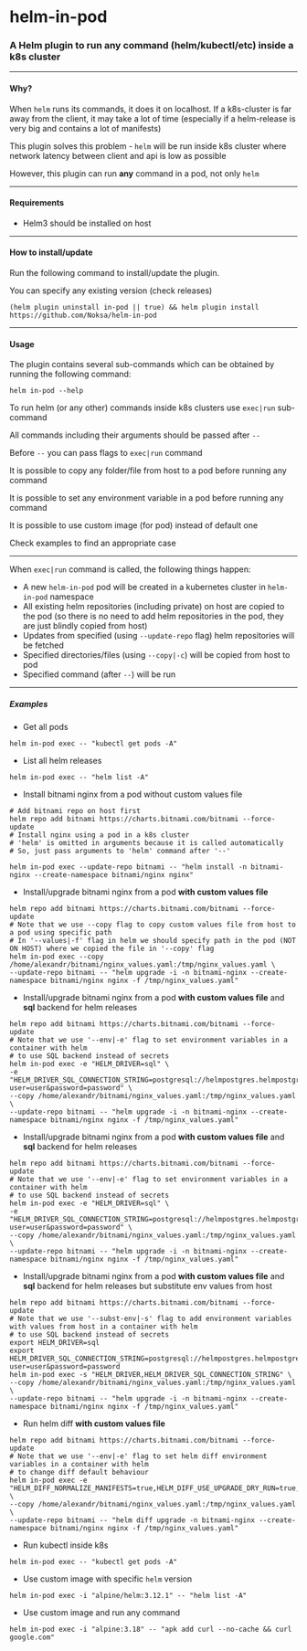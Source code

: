 # helm-in-pod

### A Helm plugin to run any command (helm/kubectl/etc) inside a k8s cluster

---

#### Why?

When `helm` runs its commands, it does it on localhost. If a k8s-cluster is far away from the client, it may take a lot of time (especially if a helm-release is very big and contains a lot of manifests)

This plugin solves this problem - `helm` will be run inside k8s cluster where network latency between client and api is low as possible

However, this plugin can run **any** command in a pod, not only `helm`

---

#### Requirements

* Helm3 should be installed on host

---

#### How to install/update

Run the following command to install/update the plugin.

You can specify any existing version (check releases)
```shell
(helm plugin uninstall in-pod || true) && helm plugin install https://github.com/Noksa/helm-in-pod
```

---

#### Usage

The plugin contains several sub-commands which can be obtained by running the following command:
```shell
helm in-pod --help
```

To run helm (or any other) commands inside k8s clusters use `exec|run` sub-command

All commands including their arguments should be passed after `--`

Before `--` you can pass flags to `exec|run` command

It is possible to copy any folder/file from host to a pod before running any command

It is possible to set any environment variable in a pod before running any command

It is possible to use custom image (for pod) instead of default one

Check examples to find an appropriate case

---

When `exec|run` command is called, the following things happen:
* A new `helm-in-pod` pod will be created in a kubernetes cluster in `helm-in-pod` namespace
* All existing helm repositories (including private) on host are copied to the pod (so there is no need to add helm repositories in the pod, they are just blindly copied from host)
* Updates from specified (using `--update-repo` flag) helm repositories will be fetched
* Specified directories/files (using `--copy|-c`) will be copied from host to pod
* Specified command (after `--`) will be run

---

##### Examples

* Get all pods
```shell
helm in-pod exec -- "kubectl get pods -A"
```

* List all helm releases
```shell
helm in-pod exec -- "helm list -A"
```

* Install bitnami nginx from a pod without custom values file
```shell
# Add bitnami repo on host first
helm repo add bitnami https://charts.bitnami.com/bitnami --force-update
# Install nginx using a pod in a k8s cluster
# 'helm' is omitted in arguments because it is called automatically
# So, just pass arguments to 'helm' command after '--'

helm in-pod exec --update-repo bitnami -- "helm install -n bitnami-nginx --create-namespace bitnami/nginx nginx"
```

* Install/upgrade bitnami nginx from a pod **with custom values file**
```shell
helm repo add bitnami https://charts.bitnami.com/bitnami --force-update
# Note that we use --copy flag to copy custom values file from host to a pod using specific path
# In '--values|-f' flag in helm we should specify path in the pod (NOT ON HOST) where we copied the file in '--copy' flag 
helm in-pod exec --copy /home/alexandr/bitnami/nginx_values.yaml:/tmp/nginx_values.yaml \
--update-repo bitnami -- "helm upgrade -i -n bitnami-nginx --create-namespace bitnami/nginx nginx -f /tmp/nginx_values.yaml"
```

* Install/upgrade bitnami nginx from a pod **with custom values file** and **sql** backend for helm releases
```shell
helm repo add bitnami https://charts.bitnami.com/bitnami --force-update
# Note that we use '--env|-e' flag to set environment variables in a container with helm
# to use SQL backend instead of secrets  
helm in-pod exec -e "HELM_DRIVER=sql" \
-e "HELM_DRIVER_SQL_CONNECTION_STRING=postgresql://helmpostgres.helmpostgres:5432/db?user=user&password=password" \
--copy /home/alexandr/bitnami/nginx_values.yaml:/tmp/nginx_values.yaml \
--update-repo bitnami -- "helm upgrade -i -n bitnami-nginx --create-namespace bitnami/nginx nginx -f /tmp/nginx_values.yaml"
```

* Install/upgrade bitnami nginx from a pod **with custom values file** and **sql** backend for helm releases
```shell
helm repo add bitnami https://charts.bitnami.com/bitnami --force-update
# Note that we use '--env|-e' flag to set environment variables in a container with helm
# to use SQL backend instead of secrets  
helm in-pod exec -e "HELM_DRIVER=sql" \
-e "HELM_DRIVER_SQL_CONNECTION_STRING=postgresql://helmpostgres.helmpostgres:5432/db?user=user&password=password" \
--copy /home/alexandr/bitnami/nginx_values.yaml:/tmp/nginx_values.yaml \
--update-repo bitnami -- "helm upgrade -i -n bitnami-nginx --create-namespace bitnami/nginx nginx -f /tmp/nginx_values.yaml"
```

* Install/upgrade bitnami nginx from a pod **with custom values file** and **sql** backend for helm releases but substitute env values from host 
```shell
helm repo add bitnami https://charts.bitnami.com/bitnami --force-update
# Note that we use '--subst-env|-s' flag to add environment variables with values from host in a container with helm
# to use SQL backend instead of secrets
export HELM_DRIVER=sql
export HELM_DRIVER_SQL_CONNECTION_STRING=postgresql://helmpostgres.helmpostgres:5432/db?user=user&password=password  
helm in-pod exec -s "HELM_DRIVER,HELM_DRIVER_SQL_CONNECTION_STRING" \
--copy /home/alexandr/bitnami/nginx_values.yaml:/tmp/nginx_values.yaml \
--update-repo bitnami -- "helm upgrade -i -n bitnami-nginx --create-namespace bitnami/nginx nginx -f /tmp/nginx_values.yaml"
```

* Run helm diff **with custom values file**
```shell
helm repo add bitnami https://charts.bitnami.com/bitnami --force-update
# Note that we use '--env|-e' flag to set helm diff environment variables in a container with helm
# to change diff default behaviour  
helm in-pod exec -e "HELM_DIFF_NORMALIZE_MANIFESTS=true,HELM_DIFF_USE_UPGRADE_DRY_RUN=true,HELM_DIFF_THREE_WAY_MERGE=true" \
--copy /home/alexandr/bitnami/nginx_values.yaml:/tmp/nginx_values.yaml \
--update-repo bitnami -- "helm diff upgrade -n bitnami-nginx --create-namespace bitnami/nginx nginx -f /tmp/nginx_values.yaml"
```

* Run kubectl inside k8s
```shell
helm in-pod exec -- "kubectl get pods -A"
```

* Use custom image with specific `helm` version
```shell
helm in-pod exec -i "alpine/helm:3.12.1" -- "helm list -A" 
```

* Use custom image and run any command
```shell
helm in-pod exec -i "alpine:3.18" -- "apk add curl --no-cache && curl google.com" 
```
